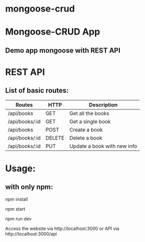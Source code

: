 # mongoose-crud

# Mongoose-CRUD App

## Demo app mongoose with REST API

# REST API

## List of basic routes:


| Routes | HTTP | Description |
| --------------- | ------------- | --------------------------- |
| /api/books      | GET | Get all the books |
| /api/books/:id  | GET | Get a single book |
| /api/books      | POST | Create a book |
| /api/books/:id  | DELETE | Delete a book |
| /api/books/:id  | PUT | Update a book with new info |


# Usage:

## with only npm:

npm install

npm start

npm run dev

Access the website via http://localhost:3000 or API via http://localhost:3000/api
